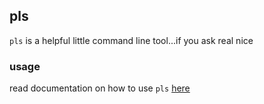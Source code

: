 ## pls

`pls` is a helpful little command line tool...if you ask real nice

### usage

read documentation on how to use `pls` [here](https://github.com/kathleenfrench/pls/tree/master/docs)
